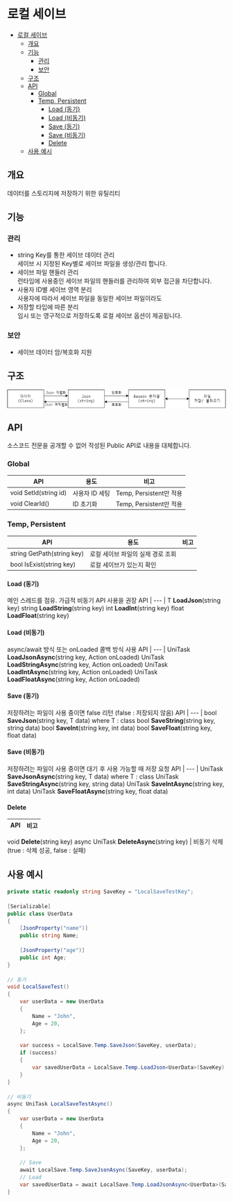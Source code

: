# 로컬 세이브
- [로컬 세이브](#로컬-세이브)
  - [개요](#개요)
  - [기능](#기능)
    - [관리](#관리)
    - [보안](#보안)
  - [구조](#구조)
  - [API](#api)
    - [Global](#global)
    - [Temp, Persistent](#temp-persistent)
      - [Load (동기)](#load-동기)
      - [Load (비동기)](#load-비동기)
      - [Save (동기)](#save-동기)
      - [Save (비동기)](#save-비동기)
      - [Delete](#delete)
  - [사용 예시](#사용-예시)

## 개요
데이터를 스토리지에 저장하기 위한 유틸리티
## 기능
### 관리
- string Key를 통한 세이브 데이터 관리  
세이브 시 지정된 Key별로 세이브 파일을 생성/관리 합니다.
- 세이브 파일 핸들러 관리  
런타임에 사용중인 세이브 파일의 핸들러를 관리하여 외부 접근을 차단합니다.
- 사용자 ID별 세이브 영역 분리  
사용자에 따라서 세이브 파일을 동일한 세이브 파일이라도 
- 저장할 타입에 따른 분리  
임시 또는 영구적으로 저장하도록 로컬 세이브 옵션이 제공됩니다.
### 보안
- 세이브 데이터 암/복호화 지원

## 구조
![](./images/local_save.png)

## API
소스코드 전문을 공개할 수 없어 작성된 Public API로 내용을 대체합니다.

### Global
API | 용도 | 비고
--- | --- | ---
void SetId(string id) | 사용자 ID 세팅 | Temp, Persistent만 적용
void ClearId() | ID 초기화 | Temp, Persistent만 적용

### Temp, Persistent
API | 용도 | 비고
--- | --- | ---
string GetPath(string key) | 로컬 세이브 파일의 실제 경로 조회 |
bool IsExist(string key) |로컬 세이브가 있는지 확인 |

#### Load (동기)
메인 스레드를 점유. 가급적 비동기 API 사용을 권장
API | 
--- | 
T **LoadJson**<T>(string key)
string **LoadString**(string key)
int **LoadInt**(string key)
float **LoadFloat**(string key)

#### Load (비동기)
async/await 방식 또는 onLoaded 콜백 방식 사용
API |
--- |
UniTask<T> **LoadJsonAsync**<T>(string key, Action<T> onLoaded)
UniTask<string> **LoadStringAsync**(string key, Action<string> onLoaded)
UniTask<int> **LoadIntAsync**(string key, Action<int> onLoaded)
UniTask<float> **LoadFloatAsync**(string key, Action<float> onLoaded)

#### Save (동기)
저장하려는 파일이 사용 중이면 false 리턴 (false : 저장되지 않음)
API |
--- |
bool **SaveJson**<T>(string key, T data) where T : class
bool **SaveString**(string key, string data)
bool **SaveInt**(string key, int data)
bool **SaveFloat**(string key, float data)

#### Save (비동기)
저장하려는 파일이 사용 중이면 대기 후 사용 가능할 때 저장 요청
API |
--- |
UniTask **SaveJsonAsync**<T>(string key, T data) where T : class
UniTask **SaveStringAsync**(string key, string data)
UniTask **SaveIntAsync**(string key, int data)
UniTask **SaveFloatAsync**(string key, float data)
#### Delete
API | 비고
--- | ---
void **Delete**(string key)
async UniTask<bool> **DeleteAsync**(string key) | 비동기 삭제<br>(true : 삭제 성공, false : 실패)

## 사용 예시
``` csharp
private static readonly string SaveKey = "LocalSaveTestKey";

[Serializable]
public class UserData
{
    [JsonProperty("name")]
    public string Name;
    
    [JsonProperty("age")]
    public int Age;
}

// 동기
void LocalSaveTest() 
{
    var userData = new UserData
    {
        Name = "John",
        Age = 20,
    };
    
    var success = LocalSave.Temp.SaveJson(SaveKey, userData);
    if (success)
    {
        var savedUserData = LocalSave.Temp.LoadJson<UserData>(SaveKey);
    }
}

// 비동기
async UniTask LocalSaveTestAsync() 
{
    var userData = new UserData
    {
        Name = "John",
        Age = 20,
    };

    // Save
    await LocalSave.Temp.SaveJsonAsync(SaveKey, userData);
    // Load
    var savedUserData = await LocalSave.Temp.LoadJsonAsync<UserData>(SaveKey);
}
```